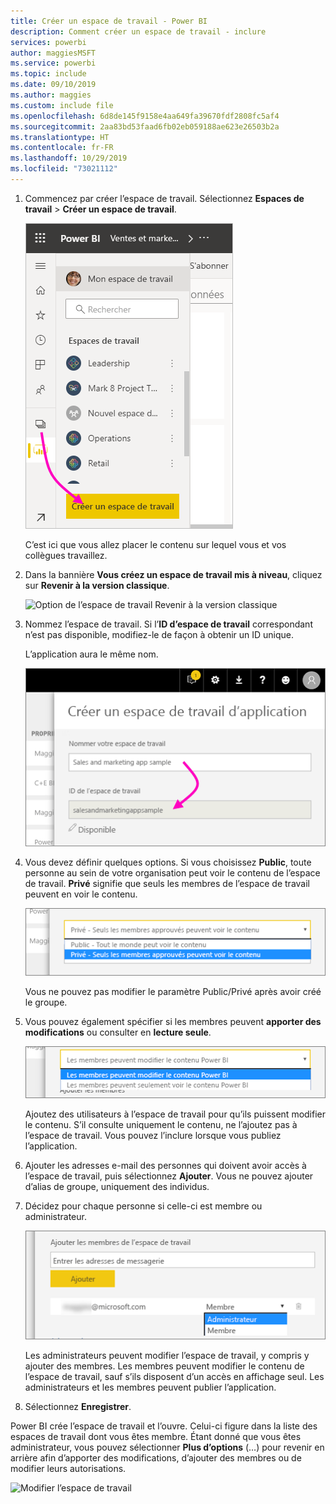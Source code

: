 ```yaml
---
title: Créer un espace de travail - Power BI
description: Comment créer un espace de travail - inclure
services: powerbi
author: maggiesMSFT
ms.service: powerbi
ms.topic: include
ms.date: 09/10/2019
ms.author: maggies
ms.custom: include file
ms.openlocfilehash: 6d8de145f9158e4aa649fa39670fdf2808fc5af4
ms.sourcegitcommit: 2aa83bd53faad6fb02eb059188ae623e26503b2a
ms.translationtype: HT
ms.contentlocale: fr-FR
ms.lasthandoff: 10/29/2019
ms.locfileid: "73021112"
---
```

1. Commencez par créer l’espace de travail. Sélectionnez **Espaces de travail** > **Créer un espace de travail**. 
   
     ![Créer un espace de travail](media/powerbi-service-create-app-workspace/power-bi-workspace-create.png)
   
    C’est ici que vous allez placer le contenu sur lequel vous et vos collègues travaillez.

2. Dans la bannière **Vous créez un espace de travail mis à niveau**, cliquez sur **Revenir à la version classique**. 

    ![Option de l’espace de travail Revenir à la version classique](media/powerbi-service-create-app-workspace/power-bi-revert-classic-workspace.png)

3. Nommez l’espace de travail. Si l’**ID d’espace de travail** correspondant n’est pas disponible, modifiez-le de façon à obtenir un ID unique.
   
     L’application aura le même nom.
   
     ![Nommer l’espace de travail](media/powerbi-service-create-app-workspace/power-bi-apps-create-workspace-name.png)

3. Vous devez définir quelques options. Si vous choisissez **Public**, toute personne au sein de votre organisation peut voir le contenu de l’espace de travail. **Privé** signifie que seuls les membres de l’espace de travail peuvent en voir le contenu.
   
     ![Définir comme public ou privé](media/powerbi-service-create-app-workspace/power-bi-apps-create-workspace-private-public.png)
   
    Vous ne pouvez pas modifier le paramètre Public/Privé après avoir créé le groupe.

4. Vous pouvez également spécifier si les membres peuvent **apporter des modifications** ou consulter en **lecture seule**.
   
     ![Définir la modification ou l’affichage uniquement](media/powerbi-service-create-app-workspace/power-bi-apps-create-workspace-members-edit.png)
   
     Ajoutez des utilisateurs à l’espace de travail pour qu’ils puissent modifier le contenu. S’il consulte uniquement le contenu, ne l’ajoutez pas à l’espace de travail. Vous pouvez l’inclure lorsque vous publiez l’application.

5. Ajouter les adresses e-mail des personnes qui doivent avoir accès à l’espace de travail, puis sélectionnez **Ajouter**. Vous ne pouvez ajouter d’alias de groupe, uniquement des individus.

6. Décidez pour chaque personne si celle-ci est membre ou administrateur.
   
     ![Définir le statut de membre ou d’administrateur](media/powerbi-service-create-app-workspace/power-bi-apps-create-workspace-admin.png)
   
    Les administrateurs peuvent modifier l’espace de travail, y compris y ajouter des membres. Les membres peuvent modifier le contenu de l’espace de travail, sauf s’ils disposent d’un accès en affichage seul. Les administrateurs et les membres peuvent publier l’application.

7. Sélectionnez **Enregistrer**.

Power BI crée l’espace de travail et l’ouvre. Celui-ci figure dans la liste des espaces de travail dont vous êtes membre. Étant donné que vous êtes administrateur, vous pouvez sélectionner **Plus d’options** (…) pour revenir en arrière afin d’apporter des modifications, d’ajouter des membres ou de modifier leurs autorisations.

![Modifier l’espace de travail](media/powerbi-service-create-app-workspace/power-bi-workspace-old-settings.png)

